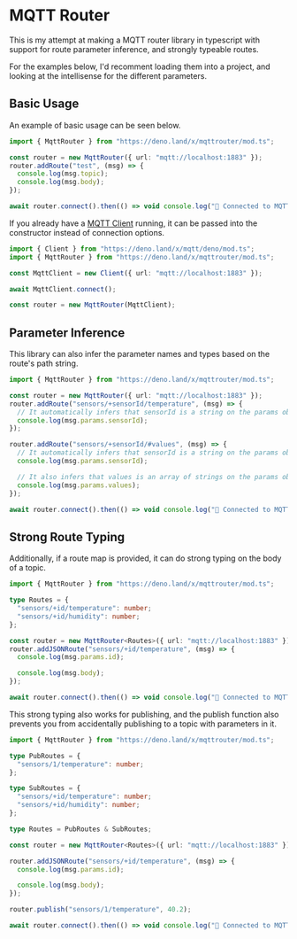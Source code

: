 # MQTT Router

This is my attempt at making a MQTT router library in typescript with support
for route parameter inference, and strongly typeable routes.

For the examples below, I'd recomment loading them into a project, and looking
at the intellisense for the different parameters.

## Basic Usage

An example of basic usage can be seen below.

```ts
import { MqttRouter } from "https://deno.land/x/mqttrouter/mod.ts";

const router = new MqttRouter({ url: "mqtt://localhost:1883" });
router.addRoute("test", (msg) => {
  console.log(msg.topic);
  console.log(msg.body);
});

await router.connect().then(() => void console.log("🚀 Connected to MQTT!"));
```

If you already have a [MQTT Client](https://deno.land/x/mqtt)
running, it can be passed into the constructor instead of connection options.

```ts
import { Client } from "https://deno.land/x/mqtt/deno/mod.ts";
import { MqttRouter } from "https://deno.land/x/mqttrouter/mod.ts";

const MqttClient = new Client({ url: "mqtt://localhost:1883" });

await MqttClient.connect();

const router = new MqttRouter(MqttClient);
```

## Parameter Inference

This library can also infer the parameter names and types based on the route's
path string.

```ts
import { MqttRouter } from "https://deno.land/x/mqttrouter/mod.ts";

const router = new MqttRouter({ url: "mqtt://localhost:1883" });
router.addRoute("sensors/+sensorId/temperature", (msg) => {
  // It automatically infers that sensorId is a string on the params object
  console.log(msg.params.sensorId);
});

router.addRoute("sensors/+sensorId/#values", (msg) => {
  // It automatically infers that sensorId is a string on the params object
  console.log(msg.params.sensorId);

  // It also infers that values is an array of strings on the params object
  console.log(msg.params.values);
});

await router.connect().then(() => void console.log("🚀 Connected to MQTT!"));
```

## Strong Route Typing

Additionally, if a route map is provided, it can do strong typing on the body of
a topic.

```ts
import { MqttRouter } from "https://deno.land/x/mqttrouter/mod.ts";

type Routes = {
  "sensors/+id/temperature": number;
  "sensors/+id/humidity": number;
};

const router = new MqttRouter<Routes>({ url: "mqtt://localhost:1883" });
router.addJSONRoute("sensors/+id/temperature", (msg) => {
  console.log(msg.params.id);

  console.log(msg.body);
});

await router.connect().then(() => void console.log("🚀 Connected to MQTT!"));
```

This strong typing also works for publishing, and the publish function also
prevents you from accidentally publishing to a topic with parameters in it.

```ts
import { MqttRouter } from "https://deno.land/x/mqttrouter/mod.ts";

type PubRoutes = {
  "sensors/1/temperature": number;
};

type SubRoutes = {
  "sensors/+id/temperature": number;
  "sensors/+id/humidity": number;
};

type Routes = PubRoutes & SubRoutes;

const router = new MqttRouter<Routes>({ url: "mqtt://localhost:1883" });

router.addJSONRoute("sensors/+id/temperature", (msg) => {
  console.log(msg.params.id);

  console.log(msg.body);
});

router.publish("sensors/1/temperature", 40.2);

await router.connect().then(() => void console.log("🚀 Connected to MQTT!"));
```
